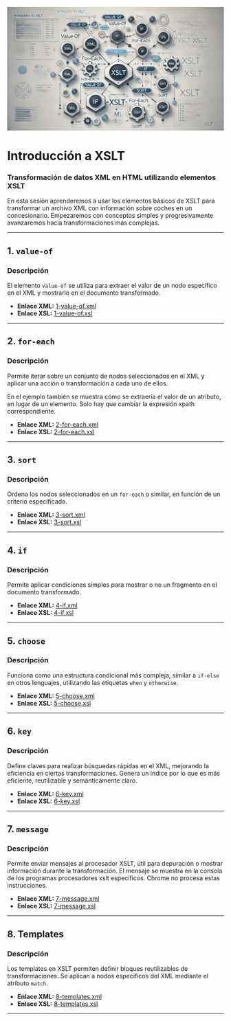 ![alt text](799c4105-d4bb-46fa-963e-22aa089fab21.webp)

# **Introducción a XSLT**

### **Transformación de datos XML en HTML utilizando elementos XSLT**
En esta sesión aprenderemos a usar los elementos básicos de XSLT para transformar un archivo XML con información sobre coches en un concesionario. Empezaremos con conceptos simples y progresivamente avanzaremos hacia transformaciones más complejas.

---

## **1. `value-of`**

### **Descripción**
El elemento `value-of` se utiliza para extraer el valor de un nodo específico en el XML y mostrarlo en el documento transformado.

- **Enlace XML:** [1-value-of.xml](./ejemplosXslt/1-value-of.xml)
- **Enlace XSL:** [1-value-of.xsl](./ejemplosXslt/1-value-of.xsl)

---

## **2. `for-each`**

### **Descripción**
Permite iterar sobre un conjunto de nodos seleccionados en el XML y aplicar una acción o transformación a cada uno de ellos.

En el ejemplo también se muestra cómo se extraería el valor de un atributo, en lugar de un elemento. Solo hay que cambiar la expresión xpath correspondiente.

- **Enlace XML:** [2-for-each.xml](./ejemplosXslt/2-for-each.xml)
- **Enlace XSL:** [2-for-each.xsl](./ejemplosXslt/2-for-each.xsl)

---

## **3. `sort`**

### **Descripción**
Ordena los nodos seleccionados en un `for-each` o similar, en función de un criterio especificado.

- **Enlace XML:** [3-sort.xml](./ejemplosXslt/3-sort.xml)
- **Enlace XSL:** [3-sort.xsl](./ejemplosXslt/3-sort.xsl)

---

## **4. `if`**

### **Descripción**
Permite aplicar condiciones simples para mostrar o no un fragmento en el documento transformado.

- **Enlace XML:** [4-if.xml](./ejemplosXslt/4-if.xml)
- **Enlace XSL:** [4-if.xsl](./ejemplosXslt/4-if.xsl)

---

## **5. `choose`**

### **Descripción**
Funciona como una estructura condicional más compleja, similar a `if-else` en otros lenguajes, utilizando las etiquetas `when` y `otherwise`.

- **Enlace XML:** [5-choose.xml](./ejemplosXslt/5-choose.xml)
- **Enlace XSL:** [5-choose.xsl](./ejemplosXslt/5-choose.xsl)

---

## **6. `key`**

### **Descripción**
Define claves para realizar búsquedas rápidas en el XML, mejorando la eficiencia en ciertas transformaciones. Genera un índice por lo que es más eficiente, reutilizable y semánticamente claro.

- **Enlace XML:** [6-key.xml](./ejemplosXslt/6-key.xml)
- **Enlace XSL:** [6-key.xsl](./ejemplosXslt/6-key.xsl)

---

## **7. `message`**

### **Descripción**
Permite enviar mensajes al procesador XSLT, útil para depuración o mostrar información durante la transformación.
El mensaje se muestra en la consola de los programas procesadores xslt específicos.
Chrome no procesa estas instrucciones.

- **Enlace XML:** [7-message.xml](./ejemplosXslt/7-message.xml)
- **Enlace XSL:** [7-message.xsl](./ejemplosXslt/7-message.xsl)

---

## **8. Templates**

### **Descripción**
Los templates en XSLT permiten definir bloques reutilizables de transformaciones. Se aplican a nodos específicos del XML mediante el atributo `match`.

- **Enlace XML:** [8-templates.xml](./ejemplosXslt/8-templates.xml)
- **Enlace XSL:** [8-templates.xsl](./ejemplosXslt/8-templates.xsl)

---


